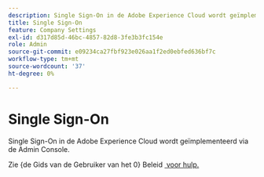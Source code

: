```yaml
---
description: Single Sign-On in de Adobe Experience Cloud wordt geïmplementeerd via de Admin Console.
title: Single Sign-On
feature: Company Settings
exl-id: d317d85d-46bc-4857-82d8-3fe3b3fc154e
role: Admin
source-git-commit: e09234ca27fbf923e026aa1f2ed0ebfed636bf7c
workflow-type: tm+mt
source-wordcount: '37'
ht-degree: 0%

---
```


# Single Sign-On

Single Sign-On in de Adobe Experience Cloud wordt geïmplementeerd via de Admin Console.

Zie {de Gids van de Gebruiker van het 0} Beleid [&#x200B; voor hulp.](https://www.adobe.com/go/analytics_sso_en)
